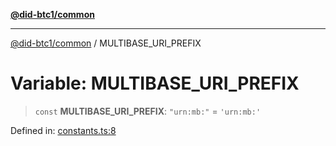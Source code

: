 [**@did-btc1/common**](../README.md)

***

[@did-btc1/common](../globals.md) / MULTIBASE\_URI\_PREFIX

# Variable: MULTIBASE\_URI\_PREFIX

> `const` **MULTIBASE\_URI\_PREFIX**: `"urn:mb:"` = `'urn:mb:'`

Defined in: [constants.ts:8](https://github.com/dcdpr/did-btc1-js/blob/4ab6f9915d95beed9bc633644c9db1539395f512/packages/common/src/constants.ts#L8)
